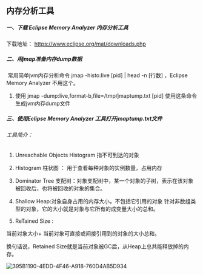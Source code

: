 

## 内存分析工具

##### 一、下载 Eclipse Memory Analyzer 内存分析工具

 下载地址：   <https://www.eclipse.org/mat/downloads.php>

##### 二、用jmap准备内存dump数据

​     常用简单jvm内存分析命令 jmap -histo:live [pid] | head -n [行数] ，Eclipse Memory Analyzer 不用这个。

1. 使用 jmap -dump:live,format-b,file=/tmp/jmaptump.txt [pid] 使用这条命令生成jvm内存dump文件

##### 三、使用Eclipse Memory Analyzer 工具打开jmaptump.txt文件

###### 工具简介：

1. Unreachable Objects Histogram 指不可到达的对象

2. Histogram 柱状图 ： 用于查看每种对象的实例数量，占用内存

3. Dominator Tree 支配树：对象支配树中，某一个对象的子树，表示在该对象被回收后，也将被回收的对象的集合。

4. Shallow Heap:对象自身占用的内存大小，不包括它引用的对象 针对非数组类型的对象，它的大小就是对象与它所有的成变量大小的总和。

5.  ReTained Size : 

   当前对象大小+ 当前对象可直接或间接引用到的对象的大小总和。

   换句话说，Retained Size就是当前对象被GC后，从Heap上总共能释放掉的内存。



![395B1190-4EDD-4F46-A918-760D4AB5D934](/Users/zrb/Desktop/395B1190-4EDD-4F46-A918-760D4AB5D934.png)





